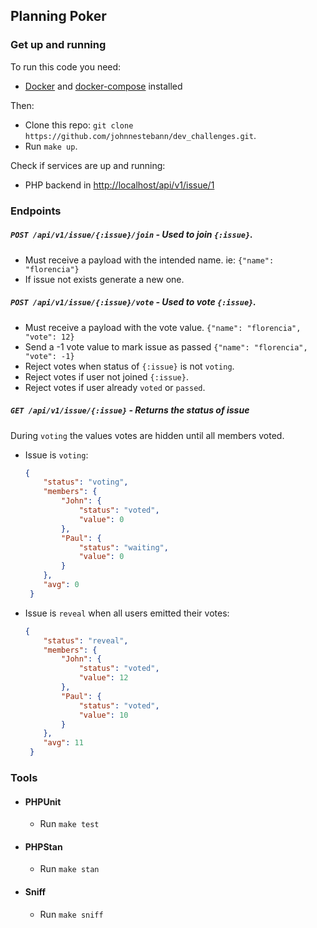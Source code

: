 ## Planning Poker

### Get up and running

To run this code you need:
  - [Docker](https://www.docker.com/get-started) and [docker-compose](https://docs.docker.com/compose/install/) installed

Then:
  - Clone this repo: `git clone https://github.com/johnnestebann/dev_challenges.git`.
  - Run `make up`.
  
Check if services are up and running:
  - PHP backend in [http://localhost/api/v1/issue/1](http://localhost/api/v1/issue/1)


### Endpoints

##### `POST /api/v1/issue/{:issue}/join` - Used to join `{:issue}`. 
   - Must receive a payload with the intended name. ie: `{"name": "florencia"}`
   - If issue not exists generate a new one.
 
##### `POST /api/v1/issue/{:issue}/vote` - Used to vote `{:issue}`.
   - Must receive a payload with the vote value. `{"name": "florencia", "vote": 12}`
   - Send a -1 vote value to mark issue as passed `{"name": "florencia", "vote": -1}`
   - Reject votes when status of `{:issue}` is not `voting`. 
   - Reject votes if user not joined `{:issue}`. 
   - Reject votes if user already `voted` or `passed`.
  
##### `GET /api/v1/issue/{:issue}` - Returns the status of issue
   During `voting` the values votes are hidden until all members voted.
   - Issue is `voting`: 
        ````json
        {
            "status": "voting", 
            "members": {
                "John": {
                    "status": "voted",
                    "value": 0
                },
                "Paul": {
                    "status": "waiting",
                    "value": 0
                }
            },
            "avg": 0
         }
        ````
   - Issue is `reveal` when all users emitted their votes: 
        ````json
        {
            "status": "reveal", 
            "members": {
                "John": {
                    "status": "voted",
                    "value": 12
                },
                "Paul": {
                    "status": "voted",
                    "value": 10
                }
            },
            "avg": 11
         }
        ````

### Tools
- #### PHPUnit
  - Run `make test`
- #### PHPStan
  - Run `make stan`
- #### Sniff
  - Run `make sniff`